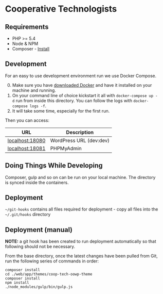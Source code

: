 # Cooperative Technologists

## Requirements

* PHP >= 5.4
* Node & NPM
* Composer - [Install](https://getcomposer.org/doc/00-intro.md#installation-linux-unix-osx)

## Development

For an easy to use development environment run we use Docker Compose.

0. Make sure you have [downloaded Docker](https://www.docker.com/community-edition#/download) and have it installed on your machine and running.
1. On your command line of choice kickstart it all with `docker-compose up -d` run from inside this directory. You can follow the logs with `docker-compose logs -f`.
2. It will take some time, especially for the first run.

Then you can access:

| URL | Description |
| --- | --- |
| [localhost:18080](http://localhost:18080) | WordPress URL (dev:dev) |
| [localhost:18081](http://localhost:18081) | PHPMyAdmin |

## Doing Things While Developing

Composer, gulp and so on can be run on your local machine. The directory is synced inside the containers.


## Deployment

`~/git-hooks` contains all files required for deployment - copy all files into the `~/.git/hooks` directory


## Deployment (manual)

**NOTE:** a git hook has been created to run deployment automatically so that following should not be necessary.

From the base directory, once the latest changes have been pulled from Git, run the following series of commands in order:

```
composer install
cd ./web/app/themes/coop-tech-oowp-theme
composer install
npm install
./node_modules/gulp/bin/gulp.js
```
